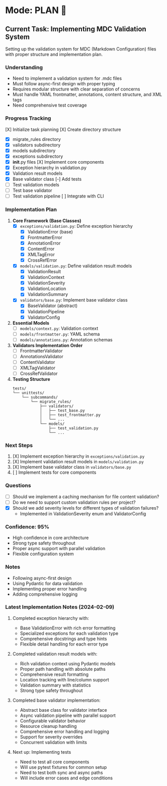 # Mode: PLAN 🎯

## Current Task: Implementing MDC Validation System
Setting up the validation system for MDC (Markdown Configuration) files with proper structure and implementation plan.

### Understanding
- Need to implement a validation system for .mdc files
- Must follow async-first design with proper typing
- Requires modular structure with clear separation of concerns
- Must handle YAML frontmatter, annotations, content structure, and XML tags
- Need comprehensive test coverage

### Progress Tracking
[X] Initialize task planning
[X] Create directory structure
  - [X] migrate_rules directory
  - [X] validators subdirectory
  - [X] models subdirectory
  - [X] exceptions subdirectory
  - [X] __init__.py files
[X] Implement core components
  - [X] Exception hierarchy in validation.py
  - [X] Validation result models
  - [X] Base validator class
[-] Add tests
  - [ ] Test validation models
  - [ ] Test base validator
  - [ ] Test validation pipeline
[ ] Integrate with CLI

### Implementation Plan

1. **Core Framework (Base Classes)**
   - [X] `exceptions/validation.py`: Define exception hierarchy
     - [X] ValidationError (base)
     - [X] FrontmatterError
     - [X] AnnotationError
     - [X] ContentError
     - [X] XMLTagError
     - [X] CrossRefError

   - [X] `models/validation.py`: Define validation result models
     - [X] ValidationResult
     - [X] ValidationContext
     - [X] ValidationSeverity
     - [X] ValidationLocation
     - [X] ValidationSummary

   - [X] `validators/base.py`: Implement base validator class
     - [X] BaseValidator (abstract)
     - [X] ValidationPipeline
     - [X] ValidatorConfig

2. **Essential Models**
   - [ ] `models/context.py`: Validation context
   - [ ] `models/frontmatter.py`: YAML schema
   - [ ] `models/annotations.py`: Annotation schemas

3. **Validators Implementation Order**
   - [ ] FrontmatterValidator
   - [ ] AnnotationsValidator
   - [ ] ContentValidator
   - [ ] XMLTagValidator
   - [ ] CrossRefValidator

4. **Testing Structure**
   ```
   tests/
   └── unittests/
       └── subcommands/
           └── migrate_rules/
               ├── validators/
               │   ├── test_base.py
               │   ├── test_frontmatter.py
               │   └── ...
               └── models/
                   ├── test_validation.py
                   └── ...
   ```

### Next Steps
1. [X] Implement exception hierarchy in `exceptions/validation.py`
2. [X] Implement validation result models in `models/validation.py`
3. [X] Implement base validator class in `validators/base.py`
4. [ ] Implement tests for core components

### Questions
- [ ] Should we implement a caching mechanism for file content validation?
- [ ] Do we need to support custom validation rules per project?
- [X] Should we add severity levels for different types of validation failures?
   - Implemented in ValidationSeverity enum and ValidatorConfig

### Confidence: 95%
- High confidence in core architecture
- Strong type safety throughout
- Proper async support with parallel validation
- Flexible configuration system

### Notes
- Following async-first design
- Using Pydantic for data validation
- Implementing proper error handling
- Adding comprehensive logging

### Latest Implementation Notes (2024-02-09)
1. Completed exception hierarchy with:
   - Base ValidationError with rich error formatting
   - Specialized exceptions for each validation type
   - Comprehensive docstrings and type hints
   - Flexible detail handling for each error type

2. Completed validation result models with:
   - Rich validation context using Pydantic models
   - Proper path handling with absolute paths
   - Comprehensive result formatting
   - Location tracking with line/column support
   - Validation summary with statistics
   - Strong type safety throughout

3. Completed base validator implementation:
   - Abstract base class for validator interface
   - Async validation pipeline with parallel support
   - Configurable validator behavior
   - Resource cleanup handling
   - Comprehensive error handling and logging
   - Support for severity overrides
   - Concurrent validation with limits

4. Next up: Implementing tests
   - Need to test all core components
   - Will use pytest fixtures for common setup
   - Need to test both sync and async paths
   - Will include error cases and edge conditions
